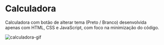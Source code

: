 # Calculadora
Calculadora com botão de alterar tema (Preto / Branco) desenvolvida apenas com HTML, CSS e JavaScript, com foco na minimização do código.

![calculadora-gif](https://github.com/Lurolim/Calculadora/assets/103455535/ad6d7da0-19ff-4bb4-912b-6679af7e59bc)
